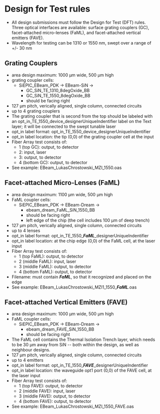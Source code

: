 
# Design for Test rules

- All design submissions must follow the Design for Test (DFT) rules. Three optical interfaces are available: surface grating couplers (GC), facet-attached micro-lenses (FaML), and facet-attached vertical emitters (FAVE).
 - Wavelength for testing can be 1310 or 1550 nm, swept over a range of +/- 30 nm

## Grating Couplers

- area design maximum: 1000 µm wide, 500 µm high
- grating coupler cells:
  - SiEPIC_EBeam_PDK -> EBeam-SiN -> 
    - GC_SiN_TE_1310_8degOxide_BB
    - GC_SiN_TE_1550_8degOxide_BB
    - should be facing right
- 127 µm pitch, verically aligned, single column, connected circuits
- up to 4 grating couplers
- The grating coupler that is second from the top should be labeled with an opt_in_TE_1550_device_designerUniqueIndentifier label on the Text layer; it will be connected to the swept tunable laser
- opt_in label format: opt_in_TE_1550_device_designerUniqueIndentifier
- opt_in label location: the tip (0,0) of the grating coupler cell at the input
- Fiber Array test consists of: 
  - 1 (top GC): output, to detector
  - 2: input, laser
  - 3: output, to detector
  - 4 (bottom GC): output, to detector
- See example: EBeam_LukasChrostowski_MZI_1550.oas
  
## Facet-attached Micro-Lenses (FaML)

- area design maximum: 1100 µm wide, 500 µm high
- FaML coupler cells:
  - SiEPIC_EBeam_PDK -> EBeam-Dream -> 
    - ebeam_dream_FaML_SiN_1550_BB
    - should be facing right
    - left edge of the chip (the cell includes 100 µm of deep trench)
- 127 µm pitch, verically aligned, single column, connected circuits
- up to 4 lenses
- opt_in label format: opt_in_TE_1550_***FaML***_designerUniqueIndentifier
- opt_in label location: at the chip edge (0,0) of the FaML cell, at the laser input
- Fiber Array test consists of: 
  - 1 (top FaML): output, to detector
  - 2 (middle FaML): input, laser
  - 3 (middle FaML): output, to detector
  - 4 (bottom FaML): output, to detector
- Filename: must contain ***FaML***, so that it recognized and placed on the edge
- See example: EBeam_LukasChrostowski_MZI1_1550_***FaML***.oas

## Facet-attached Vertical Emitters (FAVE)

- area design maximum: 1000 µm wide, 500 µm high
- FaML coupler cells:
  - SiEPIC_EBeam_PDK -> EBeam-Dream -> 
    - ebeam_dream_FAVE_SiN_1550_BB
    - should be facing right
- The FaML cell contains the Thermal Isolation Trench layer, which needs to be 30 µm away from SiN -- both within the design, as well as neighbour designs. 
- 127 µm pitch, verically aligned, single column, connected circuits
- up to 4 emitters
- opt_in label format: opt_in_TE_1550_***FAVE***_designerUniqueIndentifier
- opt_in label location: the waveguide opt1 port (0,0) of the FAVE cell, at the laser input
- Fiber Array test consists of: 
  - 1 (top FAVE): output, to detector
  - 2 (middle FAVE): input, laser
  - 3 (middle FAVE): output, to detector
  - 4 (bottom FAVE): output, to detector
- See example: EBeam_LukasChrostowski_MZI_1550_FAVE.oas
